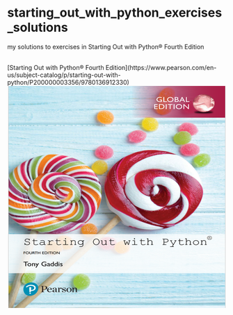 # starting_out_with_python_exercises_solutions
my solutions to exercises in Starting Out with Python® Fourth Edition

<br/>
[Starting Out with Python® Fourth Edition](https://www.pearson.com/en-us/subject-catalog/p/starting-out-with-python/P200000003356/9780136912330)

<div id="header" align="center">
  <img src="cover.png" width="500" height="512"/>
</div>